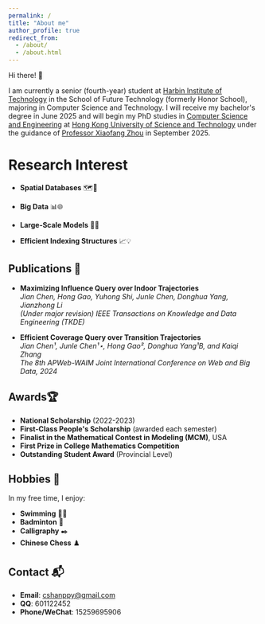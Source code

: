 ```yaml
---
permalink: /
title: "About me"
author_profile: true
redirect_from: 
  - /about/
  - /about.html
---
```

Hi there! 👋

I am currently a senior (fourth-year) student at [Harbin Institute of Technology](https://www.hit.edu.cn/) in the School of Future Technology (formerly Honor School), majoring in Computer Science and Technology. I will receive my bachelor's degree in June 2025 and will begin my PhD studies in [Computer Science and Engineering](https://www.cse.ust.hk/) at [Hong Kong University of Science and Technology](https://hkust.edu.hk/) under the guidance of [Professor Xiaofang Zhou](https://facultyprofiles.hkust.edu.hk/profiles.php?profile=xiaofang-zhou-zxf) in September 2025.


Research Interest
======

- **Spatial Databases** 🗺️📌  

- **Big Data** 📊🌐  

- **Large-Scale Models** 🧠🚀  

- **Efficient Indexing Structures** 📈💡  


Publications 📑
------
- **Maximizing Influence Query over Indoor Trajectories**  
  *Jian Chen, Hong Gao, Yuhong Shi, Junle Chen, Donghua Yang, Jianzhong Li*  
  _(Under major revision) IEEE Transactions on Knowledge and Data Engineering (TKDE)_

- **Efficient Coverage Query over Transition Trajectories**  
  *Jian Chen¹, Junle Chen¹⋆, Hong Gao², Donghua Yang¹B, and Kaiqi Zhang*  
  _The 8th APWeb-WAIM Joint International Conference on Web and Big Data, 2024_


Awards🏆
------
- **National Scholarship** (2022-2023)  
- **First-Class People's Scholarship** (awarded each semester)  
- **Finalist in the Mathematical Contest in Modeling (MCM)**, USA  
- **First Prize in College Mathematics Competition**  
- **Outstanding Student Award** (Provincial Level)


Hobbies 🎉
------
In my free time, I enjoy:
- **Swimming** 🏊‍♂️
- **Badminton** 🏸
- **Calligraphy** ✒️
- **Chinese Chess** ♟️

**Contact** 📬
------
- **Email**: [cshanppy@gmail.com](mailto:cshanppy@gmail.com)
- **QQ**: 601122452
- **Phone/WeChat**: 15259695906
